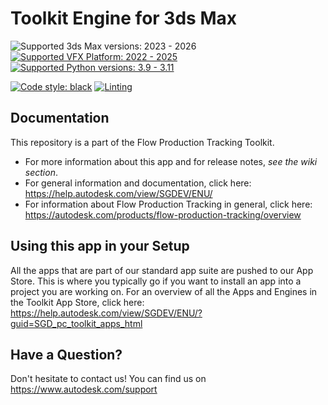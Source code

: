 # Toolkit Engine for 3ds Max

![Supported 3ds Max versions: 2023 - 2026](https://img.shields.io/badge/3ds%20Max-2023_--_2026-blue?logo=autodesk "Supported 3ds Max versions")
[![Supported VFX Platform: 2022 - 2025](https://img.shields.io/badge/VFX_Platform-2025_|_2024_|_2023_|_2022-blue)](http://www.vfxplatform.com/ "Supported VFX Platform")
[![Supported Python versions: 3.9 - 3.11](https://img.shields.io/badge/Python-3.11_|_3.10_|_3.9-blue?logo=python&logoColor=f5f5f5)](https://www.python.org/ "Supported Python versions")

[![Code style: black](https://img.shields.io/badge/code%20style-black-000000.svg)](https://github.com/psf/black)
[![Linting](https://img.shields.io/badge/PEP8%20by-Hound%20CI-a873d1.svg)](https://houndci.com)

## Documentation

This repository is a part of the Flow Production Tracking Toolkit.

- For more information about this app and for release notes, *see the wiki section*.
- For general information and documentation, click here: https://help.autodesk.com/view/SGDEV/ENU/
- For information about Flow Production Tracking in general, click here: https://autodesk.com/products/flow-production-tracking/overview

## Using this app in your Setup
All the apps that are part of our standard app suite are pushed to our App Store.
This is where you typically go if you want to install an app into a project you are
working on. For an overview of all the Apps and Engines in the Toolkit App Store,
click here: https://help.autodesk.com/view/SGDEV/ENU/?guid=SGD_pc_toolkit_apps_html

## Have a Question?
Don't hesitate to contact us! You can find us on https://www.autodesk.com/support
